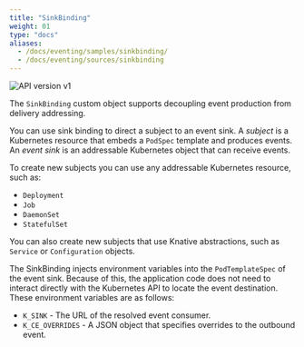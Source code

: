 ```yaml
---
title: "SinkBinding"
weight: 01
type: "docs"
aliases:
  - /docs/eventing/samples/sinkbinding/
  - /docs/eventing/sources/sinkbinding
---
```


![API version v1](https://img.shields.io/badge/API_Version-v1-red?style=flat-square)

The `SinkBinding` custom object supports decoupling event production from
delivery addressing.

You can use sink binding to direct a subject to an event sink. A _subject_ is a Kubernetes resource that embeds a `PodSpec` template and produces events. An _event sink_ is an addressable Kubernetes object that can receive events.

To create new subjects you can use any addressable Kubernetes resource, such as:

- `Deployment`
- `Job`
- `DaemonSet`
- `StatefulSet`

You can also create new subjects that use Knative abstractions, such as
`Service` or `Configuration` objects.

The SinkBinding injects environment variables into the `PodTemplateSpec` of the
event sink. Because of this, the application code does not need to interact
directly with the Kubernetes API to locate the event destination.
These environment variables are as follows:

- `K_SINK` - The URL of the resolved event consumer. <!--could this say sink? -->
- `K_CE_OVERRIDES` - A JSON object that specifies overrides to the outbound
  event.
